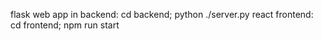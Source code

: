 flask web app in backend: cd backend; python ./server.py
react frontend: cd frontend; npm run start
